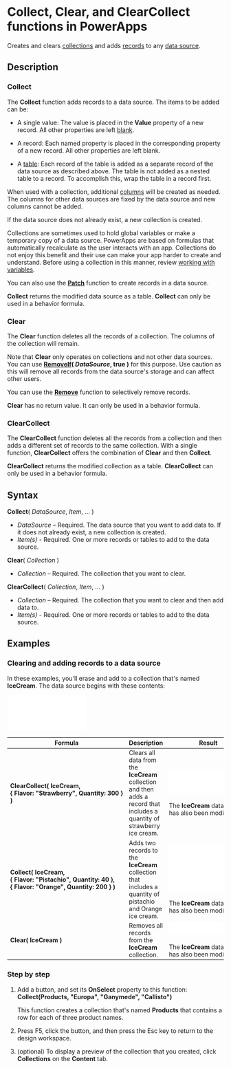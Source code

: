 <properties
	pageTitle="PowerApps: Collect, Clear, and ClearCollect functions"
	description="Reference information for the Collect, Clear, and ClearCollect functions in PowerApps, including syntax and examples"
	services=""
	suite="powerapps"
	documentationCenter="na"
	authors="gregli-msft"
	manager="dwrede"
	editor=""
	tags=""/>

<tags
   ms.service="powerapps"
   ms.devlang="na"
   ms.topic="article"
   ms.tgt_pltfrm="na"
   ms.workload="na"
   ms.date="11/01/2015"
   ms.author="gregli"/>

# Collect, Clear, and ClearCollect functions in PowerApps #

Creates and clears [collections](working-with-data-sources.md#collections) and adds [records](working-with-tables.md#records) to any [data source](working-with-data-sources.md).

## Description ##

### Collect ###

The **Collect** function adds records to a data source.  The items to be added can be:

- A single value: The value is placed in the **Value** property of a new record.  All other properties are left [blank](function-isblank-isempty.md).

- A record: Each named property is placed in the corresponding property of a new record.  All other properties are left blank.
  
- A [table](working-with-tables.md): Each record of the table is added as a separate record of the data source as described above.  The table is not added as a nested table to a record.  To accomplish this, wrap the table in a record first. 

When used with a collection, additional [columns](working-with-tables.md#columns) will be created as needed.  The columns for other data sources are fixed by the data source and new columns cannot be added.  

If the data source does not already exist, a new collection is created.

Collections are sometimes used to hold global variables or make a temporary copy of a data source.  PowerApps are based on formulas that automatically recalculate as the user interacts with an app.  Collections do not enjoy this benefit and their use can make your app harder to create and understand.  Before using a collection in this manner, review [working with variables](working-with-variables.md).

You can also use the **[Patch](function-patch.md)** function to create records in a data source.

**Collect** returns the modified data source as a table.  **Collect** can only be used in a behavior formula.

### Clear ###

The **Clear** function deletes all the records of a collection.  The columns of the collection will remain.

Note that **Clear** only operates on collections and not other data sources.  You can use **[RemoveIf](function-remove-removeif.md)( *DataSource*, true )** for this purpose.  Use caution as this will remove all records from the data source's storage and can affect other users. 

You can use the **[Remove](function-remove-removeif.md)** function to selectively remove records.

**Clear** has no return value.  It can only be used in a behavior formula.

### ClearCollect ###

The **ClearCollect** function deletes all the records from a collection and then adds a different set of records to the same collection.  With a single function, **ClearCollect** offers the combination of **Clear** and then **Collect**.

**ClearCollect** returns the modified collection as a table.  **ClearCollect** can only be used in a behavior formula.

## Syntax ##

**Collect**( *DataSource*, *Item*, ... )

- *DataSource* – Required. The data source that you want to add data to.  If it does not already exist, a new collection is created.
- *Item(s)* - Required.  One or more records or tables to add to the data source.  
 
**Clear**( *Collection* )

- *Collection* – Required. The collection that you want to clear.

**ClearCollect**( *Collection*, *Item*, ... )

- *Collection* – Required. The collection that you want to clear and then add data to.
- *Item(s)* - Required.  One or more records or tables to add to the data source.  

## Examples ##

### Clearing and adding records to a data source ###

In these examples, you'll erase and add to a collection that's named **IceCream**.  The data source begins with these contents:

![](media/function-clear-collect-clearcollect/icecream.png)

| Formula | Description  | Result              |
|---------|--------------|---------------------|
| **ClearCollect( IceCream, {&nbsp;Flavor:&nbsp;"Strawberry",&nbsp;Quantity:&nbsp;300&nbsp;} )**| Clears all data from the **IceCream** collection and then adds a record that includes a quantity of strawberry ice cream. | <style> img { max-width: none } </style> ![](media/function-clear-collect-clearcollect/icecream-clearcollect.png)<br><br>The **IceCream** data source has also been modified. |
| **Collect( IceCream, {&nbsp;Flavor:&nbsp;"Pistachio",&nbsp;Quantity:&nbsp;40&nbsp;}, {&nbsp;Flavor:&nbsp;"Orange",&nbsp;Quantity:&nbsp;200&nbsp;}  )** | Adds two records to the **IceCream** collection that includes a quantity of pistachio and Orange ice cream. | ![](media/function-clear-collect-clearcollect/icecream-collect.png)<br><br>The **IceCream** data source has also been modified. |
| **Clear( IceCream )** | Removes all records from the **IceCream** collection. | ![](media/function-clear-collect-clearcollect/icecream-clear.png)<br><br>The **IceCream** data source has also been modified. |


### Step by step ###

1. Add a button, and set its **OnSelect** property to this function:<br>**Collect(Products, &quot;Europa&quot;, &quot;Ganymede&quot;, &quot;Callisto&quot;)**

	This function creates a collection that's named **Products** that contains a row for each of three product names.

1. Press F5, click the button, and then press the Esc key to return to the design workspace.

1. (optional) To display a preview of the collection that you created, click **Collections**  on the **Content** tab.

